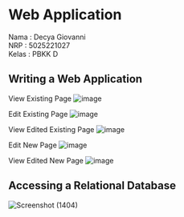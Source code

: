 # Web Application

Nama : Decya Giovanni <br>
NRP : 5025221027 <br>
Kelas : PBKK D

## Writing a Web Application
View Existing Page
![image](https://github.com/user-attachments/assets/bc748643-53f8-4845-9678-bd03a73c4f4b)

Edit Existing Page
![image](https://github.com/user-attachments/assets/4b5cb5a4-19e5-4184-a1ca-e09ad315d8bf)

View Edited Existing Page
![image](https://github.com/user-attachments/assets/c7dd4e0c-4b24-4e31-85c1-7e6bfd14f0e6)

Edit New Page
![image](https://github.com/user-attachments/assets/23643415-8db5-4b4a-9f94-0ef4bd1a3793)

View Edited New Page
![image](https://github.com/user-attachments/assets/c9b9ae11-e3bc-4102-b9c4-afef9e552628)

## Accessing a Relational Database
![Screenshot (1404)](https://github.com/user-attachments/assets/6f3ea4f0-0dbc-40df-bfe3-1d453d354671)
